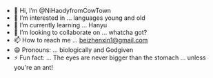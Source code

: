 - 👋 Hi, I’m @NiHaodyfromCowTown
- 👀 I’m interested in ... languages young and old
- 🌱 I’m currently learning ... Hanyu
- 💞️ I’m looking to collaborate on ... whatcha got?
- 📫 How to reach me ... beizhenxin1@gmail.com
- 😄 Pronouns: ... biologically and Godgiven
- ⚡ Fun fact: ... The eyes are never bigger than the stomach ... unless you're an ant!

<!---
NiHaodyfromCowTown/NiHaodyfromCowTown is a ✨ special ✨ repository because its `README.md` (this file) appears on your GitHub profile.
You can click the Preview link to take a look at your changes.
--->

